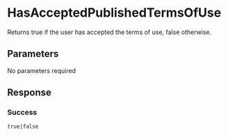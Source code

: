 # HasAcceptedPublishedTermsOfUse
Returns true if the user has accepted the terms of use, false otherwise.

## Parameters
No parameters required

## Response

### Success
```
true|false
```
